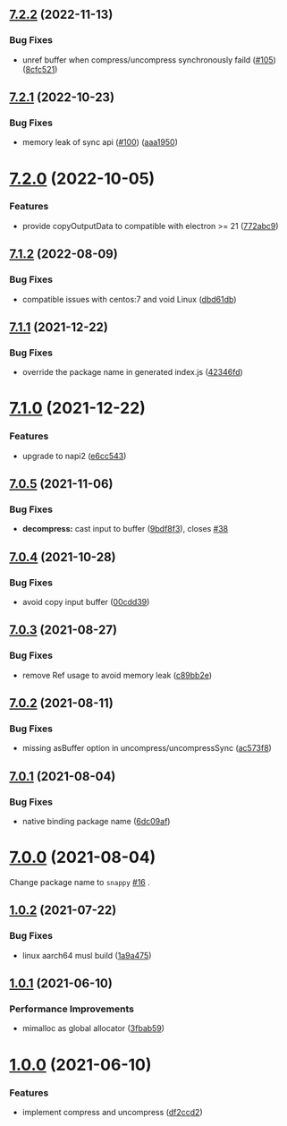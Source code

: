 ## [7.2.2](https://github.com/Brooooooklyn/snappy/compare/v7.2.1...v7.2.2) (2022-11-13)


### Bug Fixes

* unref buffer when compress/uncompress synchronously faild ([#105](https://github.com/Brooooooklyn/snappy/issues/105)) ([8cfc521](https://github.com/Brooooooklyn/snappy/commit/8cfc5215763b5f49d454aec342cb6602b4220de4))



## [7.2.1](https://github.com/Brooooooklyn/snappy/compare/v7.2.0...v7.2.1) (2022-10-23)


### Bug Fixes

* memory leak of sync api ([#100](https://github.com/Brooooooklyn/snappy/issues/100)) ([aaa1950](https://github.com/Brooooooklyn/snappy/commit/aaa19500a35582b633d956a32beadaaa9a769c14))



# [7.2.0](https://github.com/Brooooooklyn/snappy/compare/v7.1.2...v7.2.0) (2022-10-05)


### Features

* provide copyOutputData to compatible with electron >= 21 ([772abc9](https://github.com/Brooooooklyn/snappy/commit/772abc94264c212ea3abed5bea27891f0821f175))



## [7.1.2](https://github.com/Brooooooklyn/snappy/compare/v7.1.1...v7.1.2) (2022-08-09)


### Bug Fixes

* compatible issues with centos:7 and void Linux ([dbd61db](https://github.com/Brooooooklyn/snappy/commit/dbd61db3de57921bf6c6f6acd809093ba417ea26))



## [7.1.1](https://github.com/Brooooooklyn/snappy/compare/v7.1.0...v7.1.1) (2021-12-22)

### Bug Fixes

- override the package name in generated index.js ([42346fd](https://github.com/Brooooooklyn/snappy/commit/42346fdd78ad4aa91e65a5d0cd176ea716459f72))

# [7.1.0](https://github.com/Brooooooklyn/snappy/compare/v7.0.5...v7.1.0) (2021-12-22)

### Features

- upgrade to napi2 ([e6cc543](https://github.com/Brooooooklyn/snappy/commit/e6cc5433eb503987d7e6f09f4346c7d317a3fccf))

## [7.0.5](https://github.com/Brooooooklyn/snappy/compare/v7.0.4...v7.0.5) (2021-11-06)

### Bug Fixes

- **decompress:** cast input to buffer ([9bdf8f3](https://github.com/Brooooooklyn/snappy/commit/9bdf8f39d4a6792798a3641b6a5b4d2d5dfe6b45)), closes [#38](https://github.com/Brooooooklyn/snappy/issues/38)

## [7.0.4](https://github.com/Brooooooklyn/snappy/compare/v7.0.3...v7.0.4) (2021-10-28)

### Bug Fixes

- avoid copy input buffer ([00cdd39](https://github.com/Brooooooklyn/snappy/commit/00cdd39a9576567620216ad01c8d063bac32ac77))

## [7.0.3](https://github.com/Brooooooklyn/snappy/compare/v7.0.2...v7.0.3) (2021-08-27)

### Bug Fixes

- remove Ref usage to avoid memory leak ([c89bb2e](https://github.com/Brooooooklyn/snappy/commit/c89bb2e278a1f9ad3a2e14c790e069bc699fe492))

## [7.0.2](https://github.com/Brooooooklyn/snappy/compare/v7.0.1...v7.0.2) (2021-08-11)

### Bug Fixes

- missing asBuffer option in uncompress/uncompressSync ([ac573f8](https://github.com/Brooooooklyn/snappy/commit/ac573f8523abd7cd3642eb8557fc51f43acbc34c))

## [7.0.1](https://github.com/Brooooooklyn/snappy/compare/v7.0.0...v7.0.1) (2021-08-04)

### Bug Fixes

- native binding package name ([6dc09af](https://github.com/Brooooooklyn/snappy/commit/6dc09af844700875dd1594fb70ec3b3af37de78b))

# [7.0.0](https://github.com/Brooooooklyn/snappy/compare/v1.0.2...v7.0.0) (2021-08-04)

Change package name to `snappy` [#16](https://github.com/Brooooooklyn/snappy/issues/16) .

## [1.0.2](https://github.com/Brooooooklyn/snappy/compare/v1.0.1...v1.0.2) (2021-07-22)

### Bug Fixes

- linux aarch64 musl build ([1a9a475](https://github.com/Brooooooklyn/snappy/commit/1a9a475c2aef170abfd9e1e4d8eeb4d955384fa0))

## [1.0.1](https://github.com/Brooooooklyn/snappy/compare/v1.0.0...v1.0.1) (2021-06-10)

### Performance Improvements

- mimalloc as global allocator ([3fbab59](https://github.com/Brooooooklyn/snappy/commit/3fbab59ba2c095bb1b2a819eb3445ca06fc743c4))

# [1.0.0](https://github.com/Brooooooklyn/snappy/compare/df2ccd289ca2418504aff3a8fd65cc75c34ce6d8...v1.0.0) (2021-06-10)

### Features

- implement compress and uncompress ([df2ccd2](https://github.com/Brooooooklyn/snappy/commit/df2ccd289ca2418504aff3a8fd65cc75c34ce6d8))
